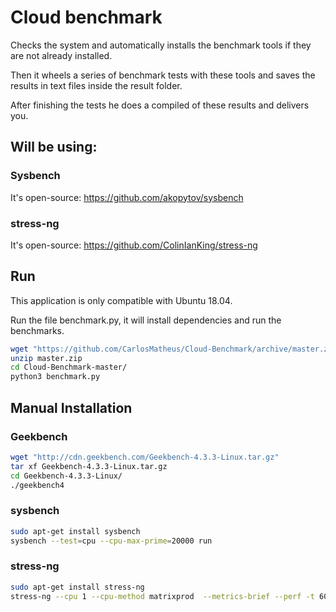 # Cloud benchmark

Checks the system and automatically installs the benchmark tools if they are not already installed. 

Then it wheels a series of benchmark tests with these tools and saves the results in text files inside the result folder.

After finishing the tests he does a compiled of these results and delivers you.


## Will be using:

### Sysbench

It's open-source:
    https://github.com/akopytov/sysbench
    
### stress-ng

It's open-source:
    https://github.com/ColinIanKing/stress-ng

## Run

This application is only compatible with Ubuntu 18.04.

Run the file benchmark.py, it will install dependencies and run the benchmarks.

```bash
wget "https://github.com/CarlosMatheus/Cloud-Benchmark/archive/master.zip"
unzip master.zip
cd Cloud-Benchmark-master/
python3 benchmark.py
```

## Manual Installation

### Geekbench

```bash
wget "http://cdn.geekbench.com/Geekbench-4.3.3-Linux.tar.gz"
tar xf Geekbench-4.3.3-Linux.tar.gz
cd Geekbench-4.3.3-Linux/
./geekbench4
```

### sysbench

```bash
sudo apt-get install sysbench
sysbench --test=cpu --cpu-max-prime=20000 run
```

### stress-ng

```bash
sudo apt-get install stress-ng
stress-ng --cpu 1 --cpu-method matrixprod  --metrics-brief --perf -t 60
```

